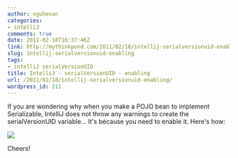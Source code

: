 ```yaml
---
author: vguhesan
categories:
- intelliJ
comments: true
date: 2011-02-18T16:37:46Z
link: http://mythinkpond.com/2011/02/18/intellij-serialversionuid-enabling/
slug: intellij-serialversionuid-enabling
tags:
- intelliJ serialVersionUID
title: IntelliJ - serialVersionUID - enabling
url: /2011/02/18/intellij-serialversionuid-enabling/
wordpress_id: 211
---
```


If you are wondering why when you make a POJO bean to implement Serializable, IntelliJ does not throw any warnings to create the serialVersionUID variable... It's because you need to enable it. Here's how:

[![](http://mythinkpond.files.wordpress.com/2011/02/intellij-enablingserialization.jpg)](http://mythinkpond.files.wordpress.com/2011/02/intellij-enablingserialization.jpg)

Cheers!


